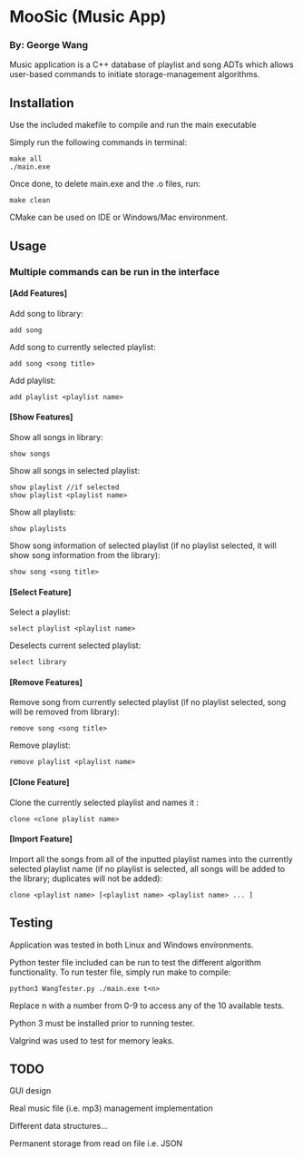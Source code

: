 # MooSic (Music App)
### By: George Wang
Music application is a C++ database of playlist and song ADTs which allows user-based commands to initiate storage-management algorithms. 

## Installation

Use the included makefile to compile and run the main executable

Simply run the following commands in terminal:

```terminal
make all
./main.exe
```
Once done, to delete main.exe and the .o files, run:
```
make clean
```
CMake can be used on IDE or Windows/Mac environment.

## Usage
### Multiple commands can be run in the interface
#### [Add Features]
Add song to library:
```terminal
add song
```
Add song to currently selected playlist:

```
add song <song title>
```
Add playlist:
```
add playlist <playlist name>
```
#### [Show Features]

Show all songs in library:
```
show songs
```
Show all songs in selected playlist:
```
show playlist //if selected
show playlist <playlist name>
```
Show all playlists:
```
show playlists
```
Show song information of selected playlist (if no playlist selected, it will show song information from the library):
```
show song <song title>
```
#### [Select Feature]
Select a playlist:
```
select playlist <playlist name>
```
Deselects current selected playlist:
```
select library
```
#### [Remove Features]
Remove song from currently selected playlist (if no playlist selected, song will be removed from library):
```
remove song <song title>
```
Remove playlist:
```
remove playlist <playlist name>
```
#### [Clone Feature]
Clone the currently selected playlist and names it <clone playlist name> :
```
clone <clone playlist name>
```
#### [Import Feature]
Import all the songs from all of the inputted playlist names into the currently selected playlist name (if no playlist is selected, all songs will be added to the library; duplicates will not be added):
```
clone <playlist name> [<playlist name> <playlist name> ... ]
``` 


## Testing
Application was tested in both Linux and Windows environments.

Python tester file included can be run to test the different algorithm functionality. 
To run tester file, simply run make to compile:
```
python3 WangTester.py ./main.exe t<n>
```
Replace n with a number from 0-9 to access any of the 10 available tests.

Python 3 must be installed prior to running tester. 

Valgrind was used to test for memory leaks. 
 



## TODO
GUI design

Real music file (i.e. mp3) management implementation

Different data structures...

Permanent storage from read on file i.e. JSON 
